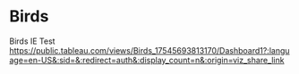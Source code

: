# Birds
Birds IE Test
https://public.tableau.com/views/Birds_17545693813170/Dashboard1?:language=en-US&:sid=&:redirect=auth&:display_count=n&:origin=viz_share_link

